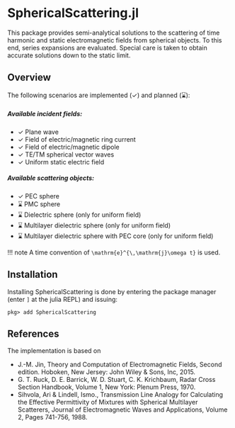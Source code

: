 
# SphericalScattering.jl

This package provides semi-analytical solutions to the scattering of time harmonic and static electromagnetic fields from spherical objects. 
To this end, series expansions are evaluated. Special care is taken to obtain accurate solutions down to the static limit.


## Overview

The following scenarios are implemented (✓) and planned (⌛):

##### Available incident fields:
- ✓ Plane wave
- ✓ Field of electric/magnetic ring current
- ✓ Field of electric/magnetic dipole
- ✓ TE/TM spherical vector waves
- ✓ Uniform static electric field

##### Available scattering objects:
- ✓ PEC sphere
- ⌛ PMC sphere
- ⌛ Dielectric sphere (only for uniform field)
- ⌛ Multilayer dielectric sphere (only for uniform field)
- ⌛ Multilayer dielectric sphere with PEC core (only for uniform field)


!!! note
    A time convention of ``\mathrm{e}^{\,\mathrm{j}\omega t}`` is used.

## Installation

Installing SphericalScattering is done by entering the package manager (enter `]` at the julia REPL) and issuing:

```
pkg> add SphericalScattering 
```

## References

The implementation is based on
- J.-M. Jin, Theory and Computation of Electromagnetic Fields, Second edition. Hoboken, New Jersey: John Wiley & Sons, Inc, 2015.
- G. T. Ruck, D. E. Barrick, W. D. Stuart, C. K. Krichbaum, Radar Cross Section Handbook, Volume 1, New York: Plenum Press, 1970.
- Sihvola, Ari & Lindell, Ismo., Transmission Line Analogy for Calculating the Effective Permittivity of Mixtures with Spherical Multilayer Scatterers, Journal of Electromagnetic Waves and Applications, Volume 2, Pages 741-756, 1988.